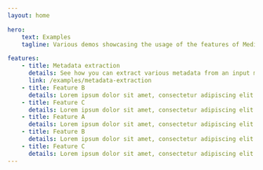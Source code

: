 ```yaml
---
layout: home

hero:
    text: Examples
    tagline: Various demos showcasing the usage of the features of Mediakit

features:
    - title: Metadata extraction
      details: See how you can extract various metadata from an input media file.
      link: /examples/metadata-extraction
    - title: Feature B
      details: Lorem ipsum dolor sit amet, consectetur adipiscing elit
    - title: Feature C
      details: Lorem ipsum dolor sit amet, consectetur adipiscing elit
    - title: Feature A
      details: Lorem ipsum dolor sit amet, consectetur adipiscing elit
    - title: Feature B
      details: Lorem ipsum dolor sit amet, consectetur adipiscing elit
    - title: Feature C
      details: Lorem ipsum dolor sit amet, consectetur adipiscing elit
---
```

